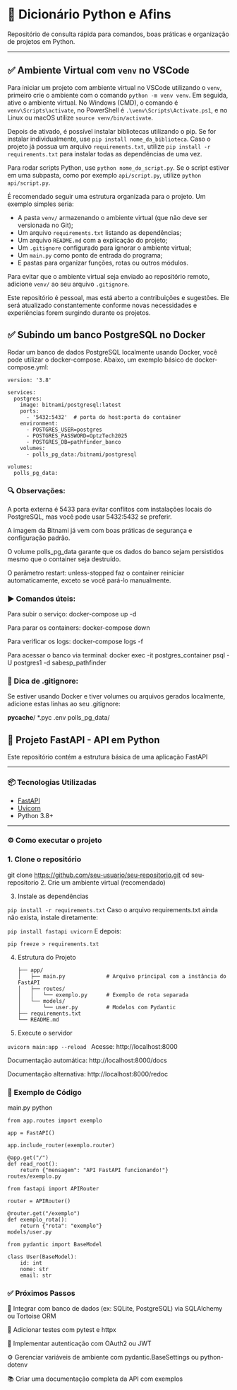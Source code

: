 # 🐍 Dicionário Python e Afins

Repositório de consulta rápida para comandos, boas práticas e organização de projetos em Python.

---

## ✅ Ambiente Virtual com `venv` no VSCode

Para iniciar um projeto com ambiente virtual no VSCode utilizando o `venv`, primeiro crie o ambiente com o comando `python -m venv venv`. Em seguida, ative o ambiente virtual. No Windows (CMD), o comando é `venv\Scripts\activate`, no PowerShell é `.\venv\Scripts\Activate.ps1`, e no Linux ou macOS utilize `source venv/bin/activate`.

Depois de ativado, é possível instalar bibliotecas utilizando o pip. Se for instalar individualmente, use `pip install nome_da_biblioteca`. Caso o projeto já possua um arquivo `requirements.txt`, utilize `pip install -r requirements.txt` para instalar todas as dependências de uma vez.

Para rodar scripts Python, use `python nome_do_script.py`. Se o script estiver em uma subpasta, como por exemplo `api/script.py`, utilize `python api/script.py`.

É recomendado seguir uma estrutura organizada para o projeto. Um exemplo simples seria:

- A pasta `venv/` armazenando o ambiente virtual (que não deve ser versionada no Git);
- Um arquivo `requirements.txt` listando as dependências;
- Um arquivo `README.md` com a explicação do projeto;
- Um `.gitignore` configurado para ignorar o ambiente virtual;
- Um `main.py` como ponto de entrada do programa;
- E pastas para organizar funções, rotas ou outros módulos.

Para evitar que o ambiente virtual seja enviado ao repositório remoto, adicione `venv/` ao seu arquivo `.gitignore`.

Este repositório é pessoal, mas está aberto a contribuições e sugestões. Ele será atualizado constantemente conforme novas necessidades e experiências forem surgindo durante os projetos.


## ✅ Subindo um banco PostgreSQL no Docker

Rodar um banco de dados PostgreSQL localmente usando Docker, você pode utilizar o docker-compose. Abaixo, um exemplo básico de docker-compose.yml:

```
version: '3.8'

services:
  postgres:
    image: bitnami/postgresql:latest
    ports:
      - '5432:5432'  # porta do host:porta do container
    environment:
      - POSTGRES_USER=postgres
      - POSTGRES_PASSWORD=OptzTech2025
      - POSTGRES_DB=pathfinder_banco
    volumes:
      - polls_pg_data:/bitnami/postgresql

volumes:
  polls_pg_data:
```


### 🔍 Observações:
A porta externa é 5433 para evitar conflitos com instalações locais do PostgreSQL, mas você pode usar 5432:5432 se preferir.

A imagem da Bitnami já vem com boas práticas de segurança e configuração padrão.

O volume polls_pg_data garante que os dados do banco sejam persistidos mesmo que o container seja destruído.

O parâmetro restart: unless-stopped faz o container reiniciar automaticamente, exceto se você pará-lo manualmente.

### ▶️ Comandos úteis:

Para subir o serviço:
docker-compose up -d

Para parar os containers:
docker-compose down

Para verificar os logs:
docker-compose logs -f

Para acessar o banco via terminal:
docker exec -it postgres_container psql -U postgres1 -d sabesp_pathfinder

### 🧼 Dica de .gitignore:
Se estiver usando Docker e tiver volumes ou arquivos gerados localmente, adicione estas linhas ao seu .gitignore:

__pycache__/
*.pyc
.env
polls_pg_data/

## 🚀 Projeto FastAPI - API em Python

Este repositório contém a estrutura básica de uma aplicação FastAPI

---

### 📦 Tecnologias Utilizadas

- [FastAPI](https://fastapi.tiangolo.com/)
- [Uvicorn](https://www.uvicorn.org/)
- Python 3.8+

---

### ⚙️ Como executar o projeto

### 1. Clone o repositório

git clone https://github.com/seu-usuario/seu-repositorio.git
cd seu-repositorio
2. Crie um ambiente virtual (recomendado)

3. Instale as dependências

`pip install -r requirements.txt`
Caso o arquivo requirements.txt ainda não exista, instale diretamente:

`pip install fastapi uvicorn`
E depois:

`pip freeze > requirements.txt`

4. Estrutura do Projeto

 
       ├── app/
       │   ├── main.py             # Arquivo principal com a instância do FastAPI
       │   ├── routes/
       │   │   └── exemplo.py      # Exemplo de rota separada
       │   └── models/
       │       └── user.py         # Modelos com Pydantic
       ├── requirements.txt
       └── README.md
 
       
5. Execute o servidor

`uvicorn main:app --reload
`
Acesse: http://localhost:8000

Documentação automática: http://localhost:8000/docs

Documentação alternativa: http://localhost:8000/redoc

### 📁 Exemplo de Código
main.py
python

```from fastapi import FastAPI
from app.routes import exemplo

app = FastAPI()

app.include_router(exemplo.router)

@app.get("/")
def read_root():
    return {"mensagem": "API FastAPI funcionando!"}
routes/exemplo.py

from fastapi import APIRouter

router = APIRouter()

@router.get("/exemplo")
def exemplo_rota():
    return {"rota": "exemplo"}
models/user.py

from pydantic import BaseModel

class User(BaseModel):
    id: int
    nome: str
    email: str
```
### ✅ Próximos Passos
🔗 Integrar com banco de dados (ex: SQLite, PostgreSQL) via SQLAlchemy ou Tortoise ORM

🧪 Adicionar testes com pytest e httpx

🔐 Implementar autenticação com OAuth2 ou JWT

⚙️ Gerenciar variáveis de ambiente com pydantic.BaseSettings ou python-dotenv

📚 Criar uma documentação completa da API com exemplos


